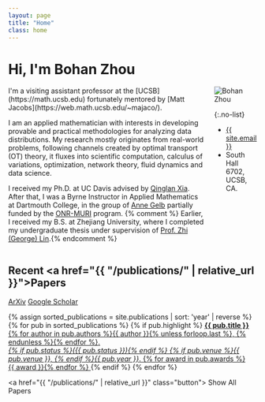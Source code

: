 ```yaml
---
layout: page
title: "Home"
class: home
---
```


# Hi, I'm Bohan Zhou

<div class="columns" markdown="1">

<div class="intro" markdown="1">
I'm a visiting assistant professor at the [UCSB](https://math.ucsb.edu) fortunately mentored by [Matt Jacobs](https://web.math.ucsb.edu/~majaco/).

I am an applied mathematician with interests in developing provable and practical methodologies for analyzing data distributions. My research mostly originates from real-world problems, following channels created by optimal transport (OT) theory, it fluxes into scientific computation, calculus of variations, optimization, network theory, fluid dynamics and data science.

I received my Ph.D. at UC Davis advised by [Qinglan Xia](https://www.math.ucdavis.edu/~qlxia/). After that, I was a Byrne Instructor in Applied Mathematics at Dartmouth College, in the group of [Anne Gelb](https://math.dartmouth.edu/~annegelb/) partially funded by the [ONR-MURI](https://math.la.asu.edu/~muri/index.html) program. {% comment %} Earlier, I received my B.S. at Zhejiang University, where I completed my undergraduate thesis under supervision of [Prof. Zhi (George) Lin](http://www.math.zju.edu.cn/linzhi/).{% endcomment %}


<!-- Here is my complete [CV]({{site.baseurl}}/BohanZhou-CV.pdf). (*Last Update: Sep, 2025*) -->


</div>

<div class="me" markdown="1">
<picture>
  <source srcset='{{site.baseurl}}/assets/images/Zhou.jpg' type='image/jpg' />
  <img
    src='{{site.baseurl}}/assets/images/Zhou.jpg'
    alt='Bohan Zhou'>
</picture>

{:.no-list}
* <a href="mailto:{{ site.email }}">{{ site.email }}</a>
* South Hall 6702, UCSB, CA.
</div>

</div>

## Recent <a href="{{ "/publications/" | relative_url }}">Papers</a>
<a href="https://arxiv.org/a/0000-0002-8930-0098.html"><i class="fab fa-scroll" aria-hidden="true"></i> ArXiv</a>
<a href="https://scholar.google.com/citations?user=Fc4gd7oAAAAJ&hl=en&oi=sra"><i class="fab fa-google" aria-hidden="true"></i> Google Scholar</a>

<div class="featured-publications">
  {% assign sorted_publications = site.publications | sort: 'year' | reverse %}
  {% for pub in sorted_publications %}
    {% if pub.highlight %}
      <a href="{{ pub.pdf }}" class="publication">
        <strong>{{ pub.title }}</strong>
        <span class="authors">{% for author in pub.authors %}{{ author }}{% unless forloop.last %}, {% endunless %}{% endfor %}</span>.
        <br>
        <i>{% if pub.status %}({{ pub.status }}){% endif %} {% if pub.venue %}{{ pub.venue }}, {% endif %}{{ pub.year }}</i>.
        {% for award in pub.awards %}<br/><span class="award"><i class="fas fa-{% if award == "Best Paper Award" %}trophy{% else %}award{% endif %}" aria-hidden="true"></i> {{ award }}</span>{% endfor %}
      </a>
    {% endif %}
  {% endfor %}
</div>

<a href="{{ "/publications/" | relative_url }}" class="button">
  <i class="fas fa-chevron-circle-right"></i>
  Show All Papers
</a>
